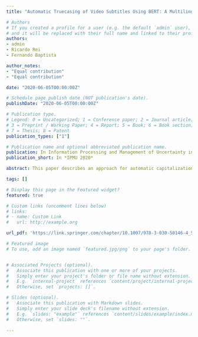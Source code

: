 ```yaml
---
title: "Automatic Truecasing of Video Subtitles Using BERT: A Multilingual Adaptable Approach"

# Authors
# If you created a profile for a user (e.g. the default `admin` user), write the username (folder name) here 
# and it will be replaced with their full name and linked to their profile.
authors:
- admin
- Ricardo Rei
- Fernando Baptista

author_notes:
- "Equal contribution"
- "Equal contribution"

date: "2020-06-05T00:00:00Z"

# Schedule page publish date (NOT publication's date).
publishDate: "2020-06-05T00:00:00Z"

# Publication type.
# Legend: 0 = Uncategorized; 1 = Conference paper; 2 = Journal article;
# 3 = Preprint / Working Paper; 4 = Report; 5 = Book; 6 = Book section;
# 7 = Thesis; 8 = Patent
publication_types: ["1"]

# Publication name and optional abbreviated publication name.
publication: In Information Processing and Management of Uncertainty in Knowledge-Based Systems
publication_short: In *IPMU 2020*

abstract: This paper describes an approach for automatic capitalization of text without case information, such as spoken transcripts of video subtitles, produced by automatic speech recognition systems. Our approach is based on pre-trained contextualized word embeddings, requires only a small portion of data for training when compared with traditional approaches, and is able to achieve state-of-the-art results. The paper reports experiments both on general written data from the European Parliament, and on video subtitles, revealing that the proposed approach is suitable for performing capitalization, not only in each one of the domains, but also in a cross-domain scenario. We have also created a versatile multilingual model, and the conducted experiments show that good results can be achieved both for monolingual and multilingual data. Finally, we applied domain adaptation by finetuning models, initially trained on general written data, on video subtitles, revealing gains over other approaches not only in performance but also in terms of computational cost.

tags: []

# Display this page in the Featured widget?
featured: true

# Custom links (uncomment lines below)
# links:
# - name: Custom Link
#   url: http://example.org

url_pdf: 'https://link.springer.com/chapter/10.1007/978-3-030-50146-4_52'

# Featured image
# To use, add an image named `featured.jpg/png` to your page's folder. 


# Associated Projects (optional).
#   Associate this publication with one or more of your projects.
#   Simply enter your project's folder or file name without extension.
#   E.g. `internal-project` references `content/project/internal-project/index.md`.
#   Otherwise, set `projects: []`.

# Slides (optional).
#   Associate this publication with Markdown slides.
#   Simply enter your slide deck's filename without extension.
#   E.g. `slides: "example"` references `content/slides/example/index.md`.
#   Otherwise, set `slides: ""`.

---
```

